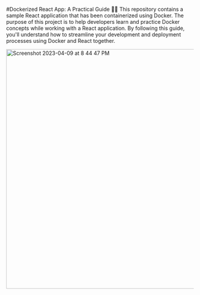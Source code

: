 #Dockerized React App: A Practical Guide 🐳🚀
This repository contains a sample React application that has been containerized using Docker. The purpose of this project is to help developers learn and practice Docker concepts while working with a React application. By following this guide, you'll understand how to streamline your development and deployment processes using Docker and React together.


<img width="643" alt="Screenshot 2023-04-09 at 8 44 47 PM" src="https://user-images.githubusercontent.com/33016488/230822199-3fa3017b-fd04-410f-bb08-8c8fecb3f52c.png">
